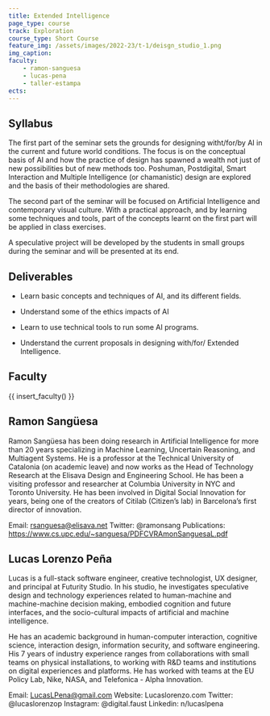 ```yaml
---
title: Extended Intelligence
page_type: course
track: Exploration
course_type: Short Course
feature_img: /assets/images/2022-23/t-1/deisgn_studio_1.png
img_caption: 
faculty: 
    - ramon-sanguesa
    - lucas-pena
    - taller-estampa
ects:
---
```


## Syllabus

The first part of the seminar sets the grounds for designing witht/for/by AI in the current and future world conditions. The focus is on the conceptual basis of AI and how the practice of design has spawned a wealth not just of new possibilities but of new methods too. Poshuman, Postdigital, Smart Interaction and Multiple Intelligence (or chamanistic) design are explored and the basis of their methodologies are shared.

The second part of the seminar will be focused on Artificial Intelligence and contemporary visual culture. With a practical approach, and by learning some techniques and tools, part of the concepts learnt on the first part will be applied in class exercises.

A speculative project will be developed by the students in small groups during the seminar and will be presented at its end.

## Deliverables

- Learn basic concepts and techniques of AI, and its different fields.

- Understand some of the ethics impacts of AI

- Learn to use technical tools to run some AI programs.

- Understand the current proposals in designing with/for/ Extended Intelligence.

## Faculty

{{ insert_faculty() }}






## Ramon Sangüesa

[](/assets/images/faculty_photos/ramon_sanguesa.jpg)

Ramon Sangüesa has been doing research in Artificial Intelligence for more than 20 years specializing in Machine Learning, Uncertain Reasoning, and Multiagent Systems. He is a professor at the Technical University of Catalonia (on academic leave) and now works as the Head of Technology Research at the Elisava Design and Engineering School. He has been a visiting professor and researcher at Columbia University in NYC and Toronto University. He has been involved in Digital Social Innovation for years, being one of the creators of Citilab (Citizen’s lab) in Barcelona’s first director of innovation.

Email: rsanguesa@elisava.net
Twitter: @ramonsang
Publications: https://www.cs.upc.edu/~sanguesa/PDFCVRAmonSanguesaL.pdf

## Lucas Lorenzo Peña

[](/assets/images/faculty_photos/lucas_lorenzo_pena.jpg)

Lucas is a full-stack software engineer, creative technologist, UX designer, and principal at Futurity Studio. In his studio, he investigates speculative design and technology experiences related to human-machine and machine-machine decision making, embodied cognition and future interfaces, and the socio-cultural impacts of artificial and machine intelligence.

He has an academic background in human-computer interaction, cognitive science, interaction design, information security, and software engineering. His 7 years of industry experience ranges from collaborations with small teams on physical installations, to working with R&D teams and institutions on digital experiences and platforms. He has worked with teams at the EU Policy Lab, Nike, NASA, and Telefonica - Alpha Innovation.

Email: LucasLPena@gmail.com
Website: Lucaslorenzo.com
Twitter: @lucaslorenzop
Instagram: @digital.faust
Linkedin: n/lucaslpena

